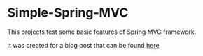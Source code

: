 # Simple-Spring-MVC

This projects test some basic features of Spring MVC framework. 

It was created for a blog post that can be found [here](https://medium.com/@wkrzywiec/how-to-start-with-spring-mvc-309dec3c59fd)